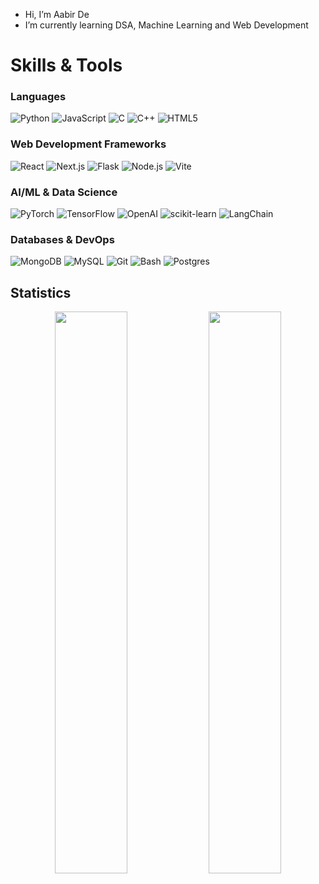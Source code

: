 -  Hi, I’m Aabir De
-  I’m currently learning DSA, Machine Learning and Web Development


# Skills & Tools

### Languages
![Python](https://img.shields.io/badge/Python-3776AB?style=for-the-badge&logo=python&logoColor=white)
![JavaScript](https://img.shields.io/badge/JavaScript-F7DF1E?style=for-the-badge&logo=javascript&logoColor=black)
![C](https://img.shields.io/badge/C-A8B9CC?style=for-the-badge&logo=c&logoColor=black)
![C++](https://img.shields.io/badge/C++-00599C?style=for-the-badge&logo=C%2B%2B&logoColor=white)
![HTML5](https://img.shields.io/badge/html5-%23E34F26.svg?style=for-the-badge&logo=html5&logoColor=white)

### Web Development Frameworks
![React](https://img.shields.io/badge/React-61DAFB?style=for-the-badge&logo=react&logoColor=black)
![Next.js](https://img.shields.io/badge/Next.js-000000?style=for-the-badge&logo=nextdotjs&logoColor=white)
![Flask](https://img.shields.io/badge/Flask-4b0082?style=for-the-badge&logo=Flask&logoColor=white)
![Node.js](https://img.shields.io/badge/node.js-339933?style=for-the-badge&logo=Node.js&logoColor=white)
![Vite](https://img.shields.io/badge/Vite-646CFF?style=for-the-badge&logo=Vite&logoColor=white)

### AI/ML & Data Science  
![PyTorch](https://img.shields.io/badge/PyTorch-EE4C2C?style=for-the-badge&logo=pytorch&logoColor=white)
![TensorFlow](https://img.shields.io/badge/TensorFlow-FF6F00?style=for-the-badge&logo=tensorflow&logoColor=white)
![OpenAI](https://img.shields.io/badge/OpenAI-412991?style=for-the-badge&logo=openai&logoColor=white)
![scikit-learn](https://img.shields.io/badge/scikit--learn-F7931E?style=for-the-badge&logo=scikit-learn&logoColor=white)
![LangChain](https://img.shields.io/badge/LangChain-008000?style=for-the-badge&logo=langchain&logoColor=green)

### Databases & DevOps  
![MongoDB](https://img.shields.io/badge/MongoDB-47A248?style=for-the-badge&logo=mongodb&logoColor=white)
![MySQL](https://img.shields.io/badge/MySQL-4479A1?style=for-the-badge&logo=mysql&logoColor=white)
![Git](https://img.shields.io/badge/Git-F05032?style=for-the-badge&logo=git&logoColor=white)
![Bash](https://img.shields.io/badge/Bash-4EAA25?style=for-the-badge&logo=gnu-bash&logoColor=white)
![Postgres](https://img.shields.io/badge/postgres-%23316192.svg?style=for-the-badge&logo=postgresql&logoColor=white)


## Statistics

<div align="center">
  <img src="https://github-readme-stats.vercel.app/api?username=aabirde&show_icons=true&theme=radical&hide_border=false&border_radius=10&bg_color=00000000" width="48%"/>
  <img src="https://github-readme-stats.vercel.app/api/top-langs/?username=aabirde&layout=donut-vertical&theme=radical&hide_border=false&border_radius=10&bg_color=00000000" width="48%"/>
</div>



